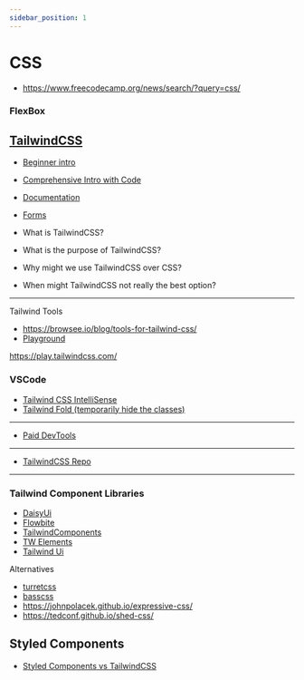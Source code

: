 ```yaml
---
sidebar_position: 1
---
```


# CSS

- https://www.freecodecamp.org/news/search/?query=css/

### FlexBox

## [TailwindCSS](https://tailwindcss.com/)

- [Beginner intro](https://kinsta.com/blog/tailwind-css/)
- [Comprehensive Intro with Code](https://tsh.io/blog/tailwind-css-tutorial/)
- [Documentation](https://tailwindcss.com/docs/installation)

- [Forms](https://benjamincrozat.com/tailwind-css-forms-plugin)

- What is TailwindCSS?
- What is the purpose of TailwindCSS?
- Why might we use TailwindCSS over CSS?
- When might TailwindCSS not really the best option?

---

Tailwind Tools

- https://browsee.io/blog/tools-for-tailwind-css/
- [Playground](https://play.tailwindcss.com/?ref=browsee.io)

https://play.tailwindcss.com/

### VSCode

- [Tailwind CSS IntelliSense](https://marketplace.visualstudio.com/items?itemName=bradlc.vscode-tailwindcss)
- [Tailwind Fold (temporarily hide the classes)](https://marketplace.visualstudio.com/items?itemName=stivo.tailwind-fold)

---

- [Paid DevTools](https://devtoolsfortailwind.com/?ref=browsee.io)

---

- [TailwindCSS Repo](https://github.com/tailwindlabs/tailwindcss)

---

### Tailwind Component Libraries

- [DaisyUi](https://daisyui.com/)
- [Flowbite](https://flowbite.com/docs/getting-started/introduction/)
- [TailwindComponents](https://tailwindcomponents.com/)
- [TW Elements](https://tw-elements.com/)
- [Tailwind Ui](https://tailwindui.com/)

Alternatives

- [turretcss](https://turretcss.com/)
- [basscss](https://basscss.com/)
- https://johnpolacek.github.io/expressive-css/
- https://tedconf.github.io/shed-css/

## Styled Components

- [Styled Components vs TailwindCSS](https://www.dhiwise.com/post/styled-components-vs-tailwind-css-finding-the-perfect-style-for-your-react-project)
